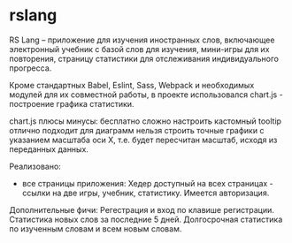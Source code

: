 # rslang
RS Lang – приложение для изучения иностранных слов, включающее электронный учебник с базой слов для изучения, мини-игры для их повторения, страницу статистики для отслеживания индивидуального прогресса.

Кроме стандартных Babel, Eslint, Sass, Webpack и необходимых модулей для их совместной работы, в проекте использовался chart.js - построение графика статистики.

chart.js плюсы	минусы:
бесплатно	сложно настроить кастомный tooltip
отлично подходит для диаграмм	нельзя строить точные графики с указанием масштаба оси Х, т.е. будет пересчитан масштаб, исходя из переданных данных.

Реализовано:

 - все страницы приложения:
Хедер доступный на всех страницах - ссылки на две игры, учебник, статистику. Имеется авторизация.


Дополнительные фичи:
Регестрация и вход по клавише регистрации.
Статистика новых слов за последние 5 дней.
Долгосрочная статистика по изученным словам и всем новым словам.